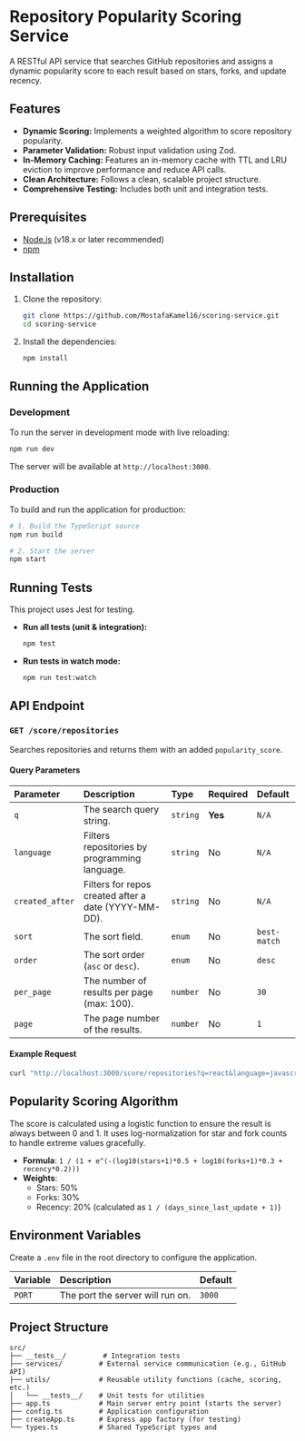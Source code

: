 # Repository Popularity Scoring Service

A RESTful API service that searches GitHub repositories and assigns a dynamic popularity score to each result based on stars, forks, and update recency.

## Features

-   **Dynamic Scoring:** Implements a weighted algorithm to score repository popularity.
-   **Parameter Validation:** Robust input validation using Zod.
-   **In-Memory Caching:** Features an in-memory cache with TTL and LRU eviction to improve performance and reduce API calls.
-   **Clean Architecture:** Follows a clean, scalable project structure.
-   **Comprehensive Testing:** Includes both unit and integration tests.

## Prerequisites

-   [Node.js](https://nodejs.org/) (v18.x or later recommended)
-   [npm](https://www.npmjs.com/)

## Installation

1.  Clone the repository:
    ```bash
    git clone https://github.com/MostafaKamel16/scoring-service.git
    cd scoring-service
    ```

2.  Install the dependencies:
    ```bash
    npm install
    ```

## Running the Application

### Development

To run the server in development mode with live reloading:

```bash
npm run dev
```

The server will be available at `http://localhost:3000`.

### Production

To build and run the application for production:

```bash
# 1. Build the TypeScript source
npm run build

# 2. Start the server
npm start
```

## Running Tests

This project uses Jest for testing.

-   **Run all tests (unit & integration):**
    ```bash
    npm test
    ```

-   **Run tests in watch mode:**
    ```bash
    npm run test:watch
    ```

## API Endpoint

### `GET /score/repositories`

Searches repositories and returns them with an added `popularity_score`.

#### Query Parameters

| Parameter       | Description                                          | Type     | Required | Default |
| :-------------- | :--------------------------------------------------- | :------- | :------- | :------ |
| `q`             | The search query string.                             | `string` | **Yes**  | `N/A`   |
| `language`      | Filters repositories by programming language.        | `string` | No       | `N/A`   |
| `created_after` | Filters for repos created after a date (YYYY-MM-DD). | `string` | No       | `N/A`   |
| `sort`          | The sort field.                                      | `enum`   | No       | `best-match` |
| `order`         | The sort order (`asc` or `desc`).                    | `enum`   | No       | `desc`  |
| `per_page`      | The number of results per page (max: 100).           | `number` | No       | `30`    |
| `page`          | The page number of the results.                      | `number` | No       | `1`     |

#### Example Request

```bash
curl "http://localhost:3000/score/repositories?q=react&language=javascript&created_after=2024-01-01"
```

## Popularity Scoring Algorithm

The score is calculated using a logistic function to ensure the result is always between 0 and 1. It uses log-normalization for star and fork counts to handle extreme values gracefully.

-   **Formula**: `1 / (1 + e^(-(log10(stars+1)*0.5 + log10(forks+1)*0.3 + recency*0.2)))`
-   **Weights**:
    -   Stars: 50%
    -   Forks: 30%
    -   Recency: 20% (calculated as `1 / (days_since_last_update + 1)`)

## Environment Variables

Create a `.env` file in the root directory to configure the application.

| Variable             | Description                                      | Default     |
| :------------------- | :----------------------------------------------- | :---------- |
| `PORT`               | The port the server will run on.                 | `3000`      |  |

## Project Structure

```
src/
├── __tests__/         # Integration tests
├── services/         # External service communication (e.g., GitHub API)
├── utils/            # Reusable utility functions (cache, scoring, etc.)
│   └── __tests__/    # Unit tests for utilities
├── app.ts            # Main server entry point (starts the server)
├── config.ts         # Application configuration
├── createApp.ts      # Express app factory (for testing)
└── types.ts          # Shared TypeScript types and

